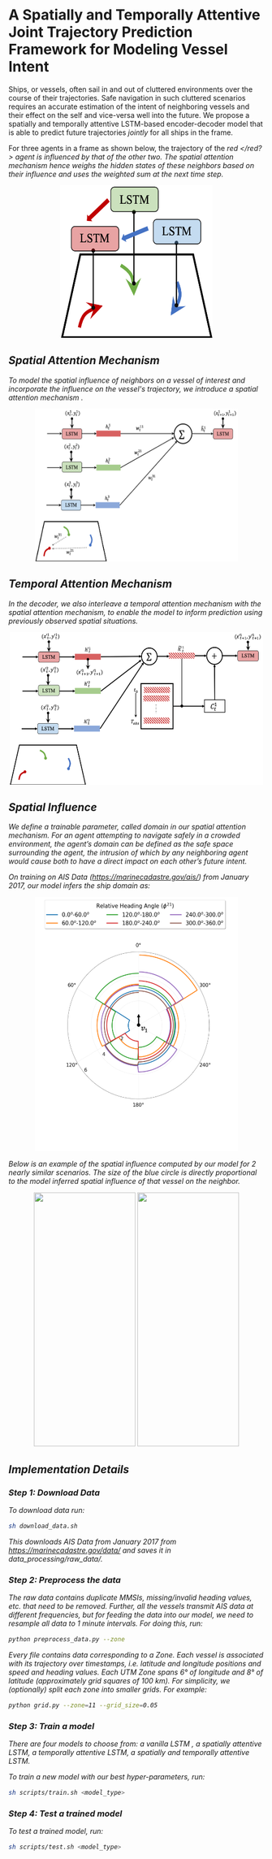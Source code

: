 # A Spatially and Temporally Attentive Joint Trajectory Prediction Framework for Modeling Vessel Intent

Ships, or vessels, often sail in and out of cluttered environments over the course of their trajectories. Safe navigation in such cluttered scenarios requires an accurate estimation of the intent of neighboring vessels and their effect on the self and vice-versa well into the future. We propose a spatially and temporally attentive LSTM-based encoder-decoder model that is able to predict future trajectories <em>jointly</em> for all ships in the frame. 

For three agents in a frame as shown below, the trajectory of the <em> red </red?> agent is influenced by that of the other two. The spatial attention mechanism hence weighs the hidden states of these neighbors based on their influence and uses the weighted sum at the next time step. 

<p align="center">
<img src = https://github.com/coordinated-systems-lab/VesselIntentModeling/blob/master/img/spatial_influence.png width="300" height = "300">
</p>

## Spatial Attention Mechanism

To model the spatial influence of neighbors on a vessel of interest and incorporate the influence on the vessel's trajectory, we introduce a <em> spatial attention mechanism </em>. 

<p align="center">
<img src = https://github.com/coordinated-systems-lab/VesselIntentModeling/blob/master/img/spatial_attention_mechanism.png width="400" height = "300">
</p>

## Temporal Attention Mechanism

In the decoder, we also interleave a <em> temporal attention mechanism </em> with the spatial attention mechanism, to enable the model to inform prediction using previously observed spatial situations. 

<p align="center">
<img src = https://github.com/coordinated-systems-lab/VesselIntentModeling/blob/master/img/decoder_method.png width="500" height="300"> 
</p>

## Spatial Influence

We define a trainable parameter, called <em> domain </em> in our spatial attention mechanism. For an agent attempting to navigate safely in a crowded environment, the agent’s domain can be defined as the safe space surrounding the agent, the intrusion of which by any neighboring agent would cause both to have a direct impact on each other’s future intent. 

On training on AIS Data (https://marinecadastre.gov/ais/) from January 2017, our model infers the <em>ship domain </em> as: 

<p align="center">
<img src = https://github.com/coordinated-systems-lab/VesselIntentModeling/blob/master/img/domain.png width="400" height="500">
</p>

Below is an example of the spatial influence computed by our model for 2 nearly similar scenarios. The size of the blue circle is directly proportional to the model inferred spatial influence of that vessel on the neighbor. 

<p align="center">
<img src = https://github.com/coordinated-systems-lab/VesselIntentModeling/blob/master/img/1.gif width="200"  height="500"> <img src = https://github.com/coordinated-systems-lab/VesselIntentModeling/blob/master/img/2.gif width="200" height="500"> 
</p>

## Implementation Details

### Step 1: Download Data

To download data run:

```bash
sh download_data.sh
```

This downloads AIS Data from January 2017 from  https://marinecadastre.gov/data/ and saves it in data_processing/raw_data/. 

### Step 2: Preprocess the data

The raw data contains duplicate MMSIs, missing/invalid heading values, etc. that need to be removed. Further, all the vessels transmit AIS data at different frequencies, but for feeding the data into our model, we need to resample all data to 1 minute intervals. For doing this, run:

```bash
python preprocess_data.py --zone
```

Every file contains data corresponding to a Zone. Each vessel is associated with its trajectory over timestamps, i.e. latitude and longitude positions and speed and heading values. Each UTM Zone spans 6&deg; of longitude and 8&deg; of latitude (approximately grid squares of 100 km). For simplicity, we (optionally) split each zone into smaller grids. For example:

```bash
python grid.py --zone=11 --grid_size=0.05 
```

### Step 3: Train a model 

There are four models to choose from: a vanilla LSTM , a spatially attentive LSTM, a temporally attentive LSTM, a spatially and temporally attentive LSTM. 

To train a new model with our best hyper-parameters, run:

```bash
sh scripts/train.sh <model_type> 
```

### Step 4: Test a trained model

To test a trained model, run:

```bash
sh scripts/test.sh <model_type> 
```

